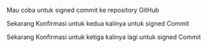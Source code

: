 Mau coba untuk signed commit ke repository GitHub

Sekarang Konfirmasi untuk kedua kalinya untuk signed Commit

Sekarang Konfirmasi untuk ketiga kalinya lagi untuk signed Commit
